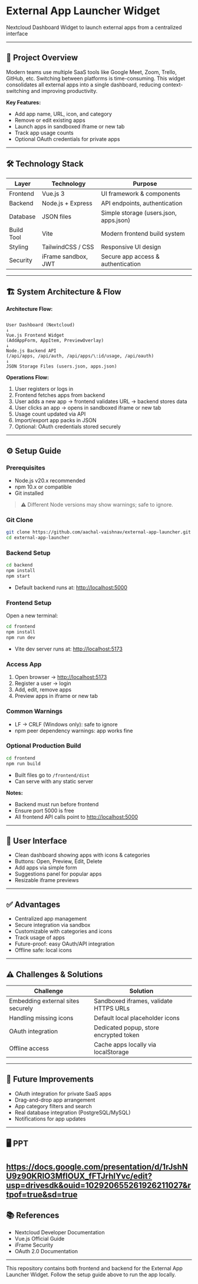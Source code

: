 
# External App Launcher Widget

Nextcloud Dashboard Widget to launch external apps from a centralized interface

---

## 📌 Project Overview

Modern teams use multiple SaaS tools like Google Meet, Zoom, Trello, GitHub, etc. Switching between platforms is time-consuming. This widget consolidates all external apps into a single dashboard, reducing context-switching and improving productivity.

**Key Features:**

- Add app name, URL, icon, and category  
- Remove or edit existing apps  
- Launch apps in sandboxed iframe or new tab  
- Track app usage counts  
- Optional OAuth credentials for private apps  

---

## 🛠️ Technology Stack

| Layer      | Technology           | Purpose                                |
|-----------|--------------------|----------------------------------------|
| Frontend  | Vue.js 3           | UI framework & components               |
| Backend   | Node.js + Express  | API endpoints, authentication           |
| Database  | JSON files          | Simple storage (users.json, apps.json) |
| Build Tool| Vite                | Modern frontend build system            |
| Styling   | TailwindCSS / CSS   | Responsive UI design                    |
| Security  | iFrame sandbox, JWT | Secure app access & authentication      |

---

## 🏗 System Architecture & Flow

**Architecture Flow:**  

```

User Dashboard (Nextcloud)
↓
Vue.js Frontend Widget
(AddAppForm, AppItem, PreviewOverlay)
↓
Node.js Backend API
(/api/apps, /api/auth, /api/apps/\:id/usage, /api/oauth)
↓
JSON Storage Files (users.json, apps.json)

````

**Operations Flow:**

1. User registers or logs in  
2. Frontend fetches apps from backend  
3. User adds a new app → frontend validates URL → backend stores data  
4. User clicks an app → opens in sandboxed iframe or new tab  
5. Usage count updated via API  
6. Import/export app packs in JSON  
7. Optional: OAuth credentials stored securely  

---

## ⚙️ Setup Guide 

### Prerequisites

- Node.js v20.x recommended  
- npm 10.x or compatible  
- Git installed  

> ⚠️ Different Node versions may show warnings; safe to ignore.

### Git Clone

```bash
git clone https://github.com/aachal-vaishnav/external-app-launcher.git
cd external-app-launcher
````

### Backend Setup

```bash
cd backend
npm install
npm start
```

* Default backend runs at: [http://localhost:5000](http://localhost:5000)

### Frontend Setup

Open a new terminal:

```bash
cd frontend
npm install
npm run dev
```

* Vite dev server runs at: [http://localhost:5173](http://localhost:5173)

### Access App

1. Open browser → [http://localhost:5173](http://localhost:5173)
2. Register a user → login
3. Add, edit, remove apps
4. Preview apps in iframe or new tab

### Common Warnings

* LF → CRLF (Windows only): safe to ignore
* npm peer dependency warnings: app works fine

### Optional Production Build

```bash
cd frontend
npm run build
```

* Built files go to `/frontend/dist`
* Can serve with any static server

**Notes:**

* Backend must run before frontend
* Ensure port 5000 is free
* All frontend API calls point to [http://localhost:5000](http://localhost:5000)

---

## 🎨 User Interface

* Clean dashboard showing apps with icons & categories
* Buttons: Open, Preview, Edit, Delete
* Add apps via simple form
* Suggestions panel for popular apps
* Resizable iframe previews

---

## ✅ Advantages

* Centralized app management
* Secure integration via sandbox
* Customizable with categories and icons
* Track usage of apps
* Future-proof: easy OAuth/API integration
* Offline safe: local icons

---

## ⚠️ Challenges & Solutions

| Challenge                         | Solution                               |
| --------------------------------- | -------------------------------------- |
| Embedding external sites securely | Sandboxed iframes, validate HTTPS URLs |
| Handling missing icons            | Default local placeholder icons        |
| OAuth integration                 | Dedicated popup, store encrypted token |
| Offline access                    | Cache apps locally via localStorage    |

---

## 🔮 Future Improvements

* OAuth integration for private SaaS apps
* Drag-and-drop app arrangement
* App category filters and search
* Real database integration (PostgreSQL/MySQL)
* Notifications for app updates

---

## 🖥️ PPT
https://docs.google.com/presentation/d/1rJshNU9z90KRlO3MfIOUX_fFTJrhIYvc/edit?usp=drivesdk&ouid=102920655261926211027&rtpof=true&sd=true
---

## 📚 References

* Nextcloud Developer Documentation
* Vue.js Official Guide
* iFrame Security
* OAuth 2.0 Documentation

---

This repository contains both frontend and backend for the External App Launcher Widget.
Follow the setup guide above to run the app locally.


